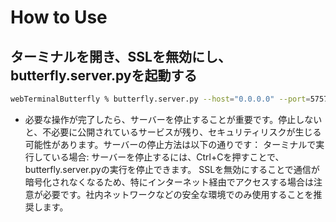 # How to Use
## ターミナルを開き、SSLを無効にし、butterfly.server.pyを起動する
```zsh
webTerminalButterfly % butterfly.server.py --host="0.0.0.0" --port=57575 --unsecure
```
- 必要な操作が完了したら、サーバーを停止することが重要です。停止しないと、不必要に公開されているサービスが残り、セキュリティリスクが生じる可能性があります。サーバーの停止方法は以下の通りです：
ターミナルで実行している場合:
サーバーを停止するには、Ctrl+Cを押すことで、butterfly.server.pyの実行を停止できます。
SSLを無効にすることで通信が暗号化されなくなるため、特にインターネット経由でアクセスする場合は注意が必要です。社内ネットワークなどの安全な環境でのみ使用することを推奨します。</strong>
